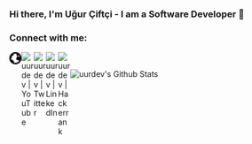 ### Hi there, I'm Uğur Çiftçi - I am a Software Developer 👋


### Connect with me:

[<img align="left" alt="github.com/uurdev" target="_blank" width="22px" src="https://raw.githubusercontent.com/iconic/open-iconic/master/svg/globe.svg" />][website]
[<img align="left" alt="uurdev | YouTube" width="22px"  target="_blank" src="https://cdn.jsdelivr.net/npm/simple-icons@v3/icons/youtube.svg" />][youtube]
[<img align="left" alt="uurdev | Twitter" width="22px" target="_blank" src="https://cdn.jsdelivr.net/npm/simple-icons@v3/icons/twitter.svg" />][twitter]
[<img align="left" alt="uurdev | LinkedIn" width="22px" target="_blank" src="https://cdn.jsdelivr.net/npm/simple-icons@v3/icons/linkedin.svg" />][linkedin]
[<img align="left" alt="uurdev | Hackerrank" width="22px" target="_blank" src="https://cdn.jsdelivr.net/npm/simple-icons@v3/icons/hackerrank.svg" />][hackerrank]
<br />

<!-- ### Languages and Tools: -->
<!-- [<img align="left" alt="HTML5" width="26px" src="https://raw.githubusercontent.com/github/explore/80688e429a7d4ef2fca1e82350fe8e3517d3494d/topics/terminal/terminal.png" />][webdevplaylist] -->


<!-- ### 📺 Latest YouTube Videos -->
<!-- YOUTUBE:START -->
<!--  example -->
<!-- - [Top 10 VS Code Updates You Don't Know About!! (July 2020)](https://www.youtube.com/watch?v=WHBQ1szkhtI) -->
<!-- YOUTUBE:END -->


<!--  ### 📕 Latest Blog Posts -->
<!-- BLOG-POST-LIST:START -->
<!-- example -->
<!--  - [Microinteractions: Password Validation Animation](https://dev.to/codestackr/microinteractions-password-validation-animation-5629) -->
<!-- BLOG-POST-LIST:END -->


<img align="left" alt="uurdev's Github Stats" src="https://github-readme-stats.codestackr.vercel.app/api?username=uurdev&show_icons=true&hide_border=true" />

[website]: https://github.com/uurdev
[twitter]: https://twitter.com/uurdev
[youtube]: https://www.youtube.com/channel/UCc2nLCDvmfjvp9f65KAQdYw
[linkedin]: https://www.linkedin.com/in/uurciftci
[hackerrank]: https://www.hackerrank.com/uurdev
